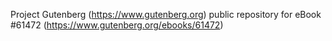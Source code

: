 Project Gutenberg (https://www.gutenberg.org) public repository for
eBook #61472 (https://www.gutenberg.org/ebooks/61472)
